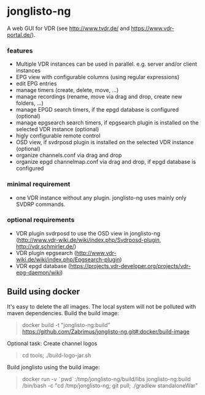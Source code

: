 # jonglisto-ng
A web GUI for VDR (see http://www.tvdr.de/ and https://www.vdr-portal.de/).

### features
* Multiple VDR instances can be used in parallel. e.g. server and/or client instances
* EPG view with configurable columns (using regular expressions)
* edit EPG entries
* manage timers (create, delete, move, ...)
* manage recordings (rename, move via drag and drop, create new folders, ...)
* manage EPGD search timers, if the epgd database is configured (optional)
* manage epgsearch search timers, if epgsearch plugin is installed on the selected VDR instance (optional)
* higly configurable remote control 
* OSD view, if svdrposd plugin is installed on the selected VDR instance (optional)
* organize channels.conf via drag and drop
* organize epgd channelmap.conf via drag and drop, if epgd database is configured

### minimal requirement
* one VDR instance without any plugin. jonglisto-ng uses mainly only SVDRP commands.

### optional requirements
* VDR plugin svdrposd to use the OSD view in jonglisto-ng (http://www.vdr-wiki.de/wiki/index.php/Svdrposd-plugin, http://vdr.schmirler.de/)
* VDR plugin epgsearch (http://www.vdr-wiki.de/wiki/index.php/Epgsearch-plugin)
* VDR epgd database (https://projects.vdr-developer.org/projects/vdr-epg-daemon/wiki)

## Build using docker
It's easy to delete the all images. The local system will not be polluted with maven dependencies.
Build the build image:
> docker build -t "jonglisto-ng:build" https://github.com/Zabrimus/jonglisto-ng.git#:docker/build-image

Optional task: Create channel logos 
> cd tools; ./build-logo-jar.sh

Build jonglisto using the build image:
> docker run -v `` ` ``pwd`` ` ``:/tmp/jonglisto-ng/build/libs jonglisto-ng:build /bin/bash -c "cd /tmp/jonglisto-ng; git pull; ./gradlew standaloneWar"

